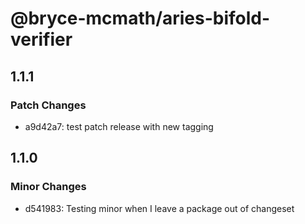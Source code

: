 # @bryce-mcmath/aries-bifold-verifier

## 1.1.1

### Patch Changes

- a9d42a7: test patch release with new tagging

## 1.1.0

### Minor Changes

- d541983: Testing minor when I leave a package out of changeset
